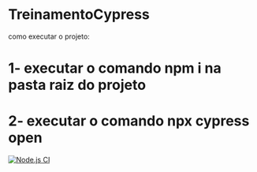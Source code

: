 # TreinamentoCypress
como executar o projeto:
# 1- executar o comando npm i na pasta raiz do projeto 
# 2- executar o comando npx cypress open
[![Node.js CI](https://github.com/Deamgaudencioramos/TreinamentoCypress/actions/workflows/node.js.yml/badge.svg?branch=main)](https://github.com/Deamgaudencioramos/TreinamentoCypress/actions/workflows/node.js.yml)
